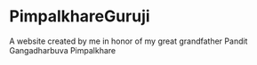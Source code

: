 # PimpalkhareGuruji
A website created by me in honor of my great grandfather Pandit Gangadharbuva Pimpalkhare
